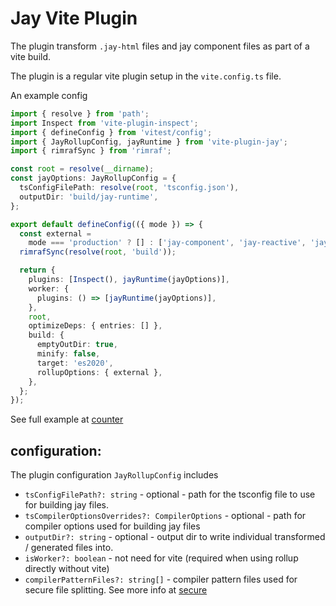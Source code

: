 # Jay Vite Plugin

The plugin transform `.jay-html` files and jay component files as part of a vite build.

The plugin is a regular vite plugin setup in the `vite.config.ts` file.

An example config

```typescript
import { resolve } from 'path';
import Inspect from 'vite-plugin-inspect';
import { defineConfig } from 'vitest/config';
import { JayRollupConfig, jayRuntime } from 'vite-plugin-jay';
import { rimrafSync } from 'rimraf';

const root = resolve(__dirname);
const jayOptions: JayRollupConfig = {
  tsConfigFilePath: resolve(root, 'tsconfig.json'),
  outputDir: 'build/jay-runtime',
};

export default defineConfig(({ mode }) => {
  const external =
    mode === 'production' ? [] : ['jay-component', 'jay-reactive', 'jay-runtime', 'jay-secure'];
  rimrafSync(resolve(root, 'build'));

  return {
    plugins: [Inspect(), jayRuntime(jayOptions)],
    worker: {
      plugins: () => [jayRuntime(jayOptions)],
    },
    root,
    optimizeDeps: { entries: [] },
    build: {
      emptyOutDir: true,
      minify: false,
      target: 'es2020',
      rollupOptions: { external },
    },
  };
});
```

See full example at [counter](../../../examples/jay/counter)

## configuration:

The plugin configuration `JayRollupConfig` includes

- `tsConfigFilePath?: string` - optional - path for the tsconfig file to use for building jay files.
- `tsCompilerOptionsOverrides?: CompilerOptions` - optional - path for compiler options used for building jay files
- `outputDir?: string` - optional - output dir to write individual transformed / generated files into.
- `isWorker?: boolean` - not need for vite (required when using rollup directly without vite)
- `compilerPatternFiles?: string[]` - compiler pattern files used for secure file splitting.
  See more info at [secure](..%2F..%2Fruntime%2Fsecure)
